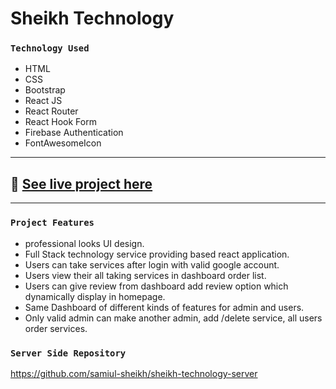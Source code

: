 # Sheikh Technology

### `Technology Used`
- HTML
- CSS
- Bootstrap
- React JS
- React Router
- React Hook Form
- Firebase Authentication
- FontAwesomeIcon
---
## :link: [See live project here](https://sheikh-technologies.web.app/)

---
### `Project Features`
- professional looks UI design.
- Full Stack technology service providing based react application.
- Users can take services after login with valid google account.
- Users view their all taking services in dashboard order list.
- Users can give review from dashboard add review option which dynamically display in homepage.
- Same Dashboard of different kinds of features for admin and users.
- Only valid admin can make another admin, add /delete service, all users order services.

### `Server Side Repository`
https://github.com/samiul-sheikh/sheikh-technology-server